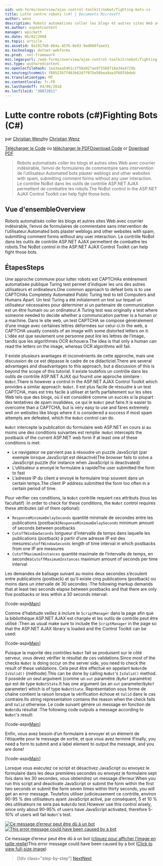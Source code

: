 ```yaml
---
uid: web-forms/overview/ajax-control-toolkit/nobot/fighting-bots-cs
title: Lutte contre robots (c#) | Documents Microsoft
author: wenz
description: Robots automatisés coller les blogs et autres sites Web avec courrier indésirable, l’envoi de formulaires de commentaire sans intervention de l’utilisateur. Le contrôle NoBot dans la Con AJAX ASP.NET...
ms.author: aspnetcontent
manager: wpickett
ms.date: 06/02/2008
ms.topic: article
ms.assetid: 0a1917e0-884a-4576-8e93-9ed660faae51
ms.technology: dotnet-webforms
ms.prod: .net-framework
msc.legacyurl: /web-forms/overview/ajax-control-toolkit/nobot/fighting-bots-cs
msc.type: authoredcontent
ms.openlocfilehash: 1ea3aaa5461c2f58a927ae975568f18a34a4729b
ms.sourcegitcommit: f8852267f463b62d7f975e56bea9aa3f68fbbdeb
ms.translationtype: MT
ms.contentlocale: fr-FR
ms.lasthandoff: 04/06/2018
ms.locfileid: "30872011"
---
```

<a name="fighting-bots-c"></a><span data-ttu-id="92070-104">Lutte contre robots (c#)</span><span class="sxs-lookup"><span data-stu-id="92070-104">Fighting Bots (C#)</span></span>
====================
<span data-ttu-id="92070-105">par [Christian Wenz](https://github.com/wenz)</span><span class="sxs-lookup"><span data-stu-id="92070-105">by [Christian Wenz](https://github.com/wenz)</span></span>

<span data-ttu-id="92070-106">[Télécharger le Code](http://download.microsoft.com/download/9/3/f/93f8daea-bebd-4821-833b-95205389c7d0/NoBot0.cs.zip) ou [télécharger le PDF](http://download.microsoft.com/download/b/6/a/b6ae89ee-df69-4c87-9bfb-ad1eb2b23373/nobot0CS.pdf)</span><span class="sxs-lookup"><span data-stu-id="92070-106">[Download Code](http://download.microsoft.com/download/9/3/f/93f8daea-bebd-4821-833b-95205389c7d0/NoBot0.cs.zip) or [Download PDF](http://download.microsoft.com/download/b/6/a/b6ae89ee-df69-4c87-9bfb-ad1eb2b23373/nobot0CS.pdf)</span></span>

> <span data-ttu-id="92070-107">Robots automatisés coller les blogs et autres sites Web avec courrier indésirable, l’envoi de formulaires de commentaire sans intervention de l’utilisateur.</span><span class="sxs-lookup"><span data-stu-id="92070-107">Automated bots plaster weblogs and other websites with spam, submitting comment forms without any user interaction.</span></span> <span data-ttu-id="92070-108">Le contrôle NoBot dans les outils de contrôle ASP.NET AJAX permettent de combattre les robots.</span><span class="sxs-lookup"><span data-stu-id="92070-108">The NoBot control in the ASP.NET AJAX Control Toolkit can help fight those bots.</span></span>


## <a name="overview"></a><span data-ttu-id="92070-109">Vue d'ensemble</span><span class="sxs-lookup"><span data-stu-id="92070-109">Overview</span></span>

<span data-ttu-id="92070-110">Robots automatisés coller les blogs et autres sites Web avec courrier indésirable, l’envoi de formulaires de commentaire sans intervention de l’utilisateur.</span><span class="sxs-lookup"><span data-stu-id="92070-110">Automated bots plaster weblogs and other websites with spam, submitting comment forms without any user interaction.</span></span> <span data-ttu-id="92070-111">Le contrôle NoBot dans les outils de contrôle ASP.NET AJAX permettent de combattre les robots.</span><span class="sxs-lookup"><span data-stu-id="92070-111">The NoBot control in the ASP.NET AJAX Control Toolkit can help fight those bots.</span></span>

## <a name="steps"></a><span data-ttu-id="92070-112">Étapes</span><span class="sxs-lookup"><span data-stu-id="92070-112">Steps</span></span>

<span data-ttu-id="92070-113">Une approche commune pour lutter robots est CAPTCHAs entièrement automatisée publique Turing test permet d’indiquer les uns des autres utilisateurs et ordinateurs.</span><span class="sxs-lookup"><span data-stu-id="92070-113">One common approach to defeat bots is to use CAPTCHAs Completely Automated Public Turing test to tell Computers and Humans Apart.</span></span> <span data-ttu-id="92070-114">Un test Turing a été initialement un test sur lequel un utilisateur nécessaires pour déterminer si un partenaire de communication est un être humain ou un ordinateur.</span><span class="sxs-lookup"><span data-stu-id="92070-114">A Turing test was originally a test where someone needed to decide whether a communication partner is a human or a machine.</span></span> <span data-ttu-id="92070-115">Dans le site web, un test CAPTCHA se compose généralement d’une image avec certaines lettres déformées sur celui-ci.</span><span class="sxs-lookup"><span data-stu-id="92070-115">In the web, a CAPTCHA usually consists of an image with some distorted letters on it.</span></span> <span data-ttu-id="92070-116">L’idée est que seulement une personne peut lire les lettres de l’image, tandis que les algorithmes OCR échouera.</span><span class="sxs-lookup"><span data-stu-id="92070-116">The idea is that only a human can read the letters on the image, whereas OCR algorithms will fail.</span></span>

<span data-ttu-id="92070-117">Il existe plusieurs avantages et inconvénients de cette approche, mais une discussion de ce est dépasse le cadre de ce didacticiel.</span><span class="sxs-lookup"><span data-stu-id="92070-117">There are several advantages and disadvantages to this approach, but a discussion of this is beyond the scope of this tutorial.</span></span> <span data-ttu-id="92070-118">Il existe toutefois un contrôle dans les outils de contrôle ASP.NET AJAX qui fournit une approche similaire : `NoBot`.</span><span class="sxs-lookup"><span data-stu-id="92070-118">There is however a control in the ASP.NET AJAX Control Toolkit which provides a similar approach: `NoBot`.</span></span> <span data-ttu-id="92070-119">Il est plus facile de résoudre à un test CAPTCHA, mais est très facile à utiliser et tarifs parfaitement sur les sites Web tels que des blogs, où il est considéré comme un succès si la plupart des tentatives de spam invalidées, ce qui le `NoBot` peut faire.</span><span class="sxs-lookup"><span data-stu-id="92070-119">It is easier to overcome than a CAPTCHA, but is very easy to use and fares extremely well on websites like blogs where it is considered a success if most spam attempts are defeated, which the `NoBot` control can do.</span></span>

<span data-ttu-id="92070-120">`NoBot` intercepte la publication du formulaire web ASP.NET en cours si au moins une des conditions suivantes est remplie :</span><span class="sxs-lookup"><span data-stu-id="92070-120">`NoBot` intercepts the postback of the current ASP.NET web form if at least one of these conditions is met:</span></span>

- <span data-ttu-id="92070-121">Le navigateur ne parvient pas à résoudre un puzzle JavaScript (par exemple lorsque JavaScript est désactivé)</span><span class="sxs-lookup"><span data-stu-id="92070-121">The browser fails to solve a JavaScript puzzle (for instance when JavaScript is deactivated)</span></span>
- <span data-ttu-id="92070-122">L’utilisateur a envoyé le formulaire à rapide</span><span class="sxs-lookup"><span data-stu-id="92070-122">The user submitted the form to fast</span></span>
- <span data-ttu-id="92070-123">L’adresse IP du client a envoyé le formulaire trop souvent dans un certain temps.</span><span class="sxs-lookup"><span data-stu-id="92070-123">The client IP address submitted the form too often in a certain period of time.</span></span>

<span data-ttu-id="92070-124">Pour vérifier ces conditions, la `NoBot` contrôle requiert ces attributs (tous les facultatif) :</span><span class="sxs-lookup"><span data-stu-id="92070-124">In order to check for these conditions, the `NoBot` control requires these attributes (all of them optional):</span></span>

- <span data-ttu-id="92070-125">`ResponseMinimumDelaySeconds` quantité minimale de secondes entre les publications (postback)</span><span class="sxs-lookup"><span data-stu-id="92070-125">`ResponseMinimumDelaySeconds` minimum amount of seconds between postbacks</span></span>
- <span data-ttu-id="92070-126">`CutoffWindowSeconds` longueur d’intervalle de temps dans laquelle les publications (postback) à partir d’une adresse IP est des mesures</span><span class="sxs-lookup"><span data-stu-id="92070-126">`CutoffWindowSeconds` length of time interval in which postbacks from one IP are measures</span></span>
- <span data-ttu-id="92070-127">`CutoffMaximumInstances` quantité maximale de l’intervalle de temps, en secondes</span><span class="sxs-lookup"><span data-stu-id="92070-127">`CutoffMaximumInstances` maximum amount of seconds per time interval</span></span>

<span data-ttu-id="92070-128">Les demandes de balisage suivant au moins deux secondes s’écoulent entre publications (postback) et qu’il existe cinq publications (postback) ou moins dans un intervalle de 30 secondes :</span><span class="sxs-lookup"><span data-stu-id="92070-128">The following markup demands that at least two seconds elapse between postbacks and that there are only five postbacks or less within a 30 seconds interval:</span></span>

[!code-aspx[Main](fighting-bots-cs/samples/sample1.aspx)]

<span data-ttu-id="92070-129">Comme d’habitude veillez à inclure le `ScriptManager` dans la page afin que la bibliothèque ASP.NET AJAX est chargée et les outils de contrôle peut être utilisé :</span><span class="sxs-lookup"><span data-stu-id="92070-129">Then as usual make sure to include the `ScriptManager` in the page so that the ASP.NET AJAX library is loaded and the Control Toolkit can be used:</span></span>

[!code-aspx[Main](fighting-bots-cs/samples/sample2.aspx)]

<span data-ttu-id="92070-130">Puisque la majorité des contrôles `NoBot` fait se produisent sur le côté serveur, vous devez vérifier le résultat de ces validations.</span><span class="sxs-lookup"><span data-stu-id="92070-130">Since most of the checks `NoBot` is doing occur on the server side, you need to check the result of these validations.</span></span> <span data-ttu-id="92070-131">Cela peut être effectué en appelant `NoBot`de `IsValid()` (méthode).</span><span class="sxs-lookup"><span data-stu-id="92070-131">This can be done by calling `NoBot`'s `IsValid()` method.</span></span> <span data-ttu-id="92070-132">Il possède un seul argument (comme un `out` paramètre /`ByRef` paramètre) qui est de type `NoBotState`.</span><span class="sxs-lookup"><span data-stu-id="92070-132">It has one argument (as an `out` parameter/`ByRef` parameter) which is of type `NoBotState`.</span></span> <span data-ttu-id="92070-133">Représentation sous forme de chaîne contient la raison lorsque la vérification échoue et `Valid` dans le cas contraire.</span><span class="sxs-lookup"><span data-stu-id="92070-133">Its string representation contains the reason when the check fails and `Valid` otherwise.</span></span> <span data-ttu-id="92070-134">Le code suivant génère un message en fonction de `NoBot`du résultat :</span><span class="sxs-lookup"><span data-stu-id="92070-134">The following code outputs a message according to `NoBot`'s result:</span></span>

[!code-aspx[Main](fighting-bots-cs/samples/sample3.aspx)]

<span data-ttu-id="92070-135">Enfin, vous avez besoin d’un formulaire à envoyer et un élément de l’étiquette pour le message de sortie, et que vous avez terminé !</span><span class="sxs-lookup"><span data-stu-id="92070-135">Finally, you need a form to submit and a label element to output the message, and you are done!</span></span>

[!code-aspx[Main](fighting-bots-cs/samples/sample4.aspx)]

<span data-ttu-id="92070-136">Lorsque vous exécutez ce script et désactivez JavaScript ou envoyez le formulaire dans les deux premières secondes ou envoyez le formulaire sept fois dans les 30 secondes, vous obtiendrez un message d’erreur.</span><span class="sxs-lookup"><span data-stu-id="92070-136">When you run this script and deactivate JavaScript or submit the form within the first two seconds or submit the form seven times within thirty seconds, you will get an error message.</span></span> <span data-ttu-id="92070-137">Toutefois utiliser judicieusement ce contrôle, environ 90-95 % des utilisateurs ayant JavaScript activé, par conséquent, 5 et 10 % des utilisateurs ne sera pas `NoBot`du test.</span><span class="sxs-lookup"><span data-stu-id="92070-137">However use this control wisely, since only about 90-95% of users have JavaScript activated, therefore 5-10% of users will fail `NoBot`'s test.</span></span>


<span data-ttu-id="92070-138">[![Ce message d’erreur peut être dû à un bot](fighting-bots-cs/_static/image2.png)](fighting-bots-cs/_static/image1.png)</span><span class="sxs-lookup"><span data-stu-id="92070-138">[![This error message could have been caused by a bot](fighting-bots-cs/_static/image2.png)](fighting-bots-cs/_static/image1.png)</span></span>

<span data-ttu-id="92070-139">Ce message d’erreur peut être dû à un bot ([cliquez pour afficher l’image en taille réelle](fighting-bots-cs/_static/image3.png))</span><span class="sxs-lookup"><span data-stu-id="92070-139">This error message could have been caused by a bot ([Click to view full-size image](fighting-bots-cs/_static/image3.png))</span></span>

> [!div class="step-by-step"]
> [<span data-ttu-id="92070-140">Next</span><span class="sxs-lookup"><span data-stu-id="92070-140">Next</span></span>](fighting-bots-vb.md)
